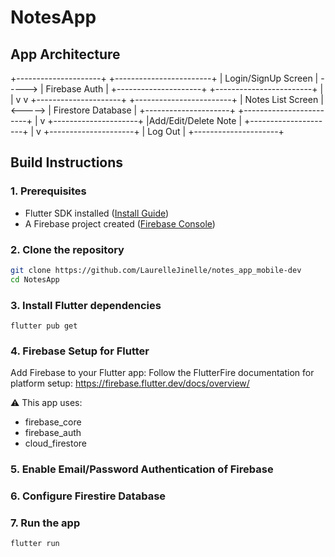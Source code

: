 # NotesApp

## App Architecture

+---------------------+           +------------------------+
| Login/SignUp Screen |  ----->   |   Firebase Auth        |
+---------------------+           +------------------------+
         |                               |
         v                               v
+---------------------+           +------------------------+
|  Notes List Screen  |  <----->  |   Firestore Database   |
+---------------------+           +------------------------+
         |
         v
+---------------------+
|Add/Edit/Delete Note |
+---------------------+
         |
         v
+---------------------+
|       Log Out       |
+---------------------+

## Build Instructions

### 1. Prerequisites

- Flutter SDK installed ([Install Guide](https://docs.flutter.dev/get-started/install))
- A Firebase project created ([Firebase Console](https://console.firebase.google.com/))

### 2. Clone the repository
```bash
git clone https://github.com/LaurelleJinelle/notes_app_mobile-dev
cd NotesApp
```
### 3. Install Flutter dependencies
```
flutter pub get
```
### 4. Firebase Setup for Flutter
Add Firebase to your Flutter app:
Follow the FlutterFire documentation for platform setup:
https://firebase.flutter.dev/docs/overview/

⚠️ This app uses:
  - firebase_core
  - firebase_auth
  - cloud_firestore
### 5. Enable Email/Password Authentication of Firebase
### 6. Configure Firestire Database
### 7. Run the app
```
flutter run
```
